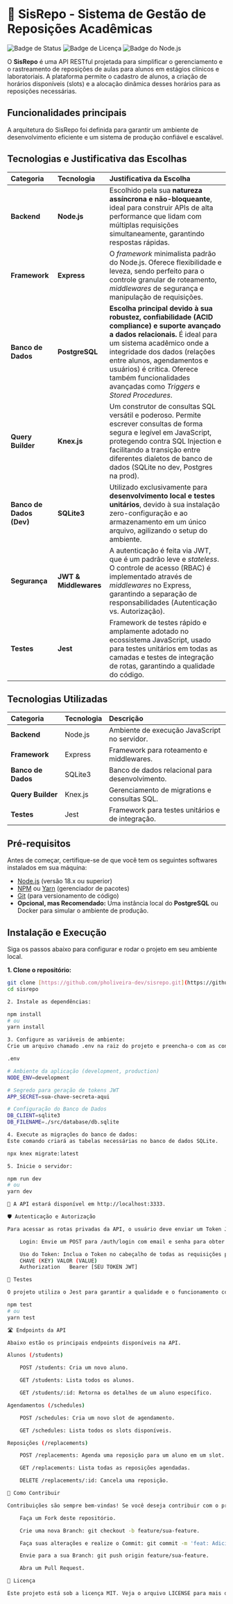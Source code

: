 # 🏥 SisRepo - Sistema de Gestão de Reposições Acadêmicas

![Badge de Status](https://img.shields.io/badge/status-em%20desenvolvimento-yellow)
![Badge de Licença](https://img.shields.io/badge/license-MIT-blue)
![Badge do Node.js](https://img.shields.io/badge/Node.js-18.x-green)

O **SisRepo** é uma API RESTful projetada para simplificar o gerenciamento e o rastreamento de reposições de aulas para alunos em estágios clínicos e laboratoriais. A plataforma permite o cadastro de alunos, a criação de horários disponíveis (slots) e a alocação dinâmica desses horários para as reposições necessárias.

## Funcionalidades principais

A arquitetura do SisRepo foi definida para garantir um ambiente de desenvolvimento eficiente e um sistema de produção confiável e escalável.

## Tecnologias e Justificativa das Escolhas

| Categoria | Tecnologia | Justificativa da Escolha |
| :--- | :--- | :--- |
| **Backend** | **Node.js** | Escolhido pela sua **natureza assíncrona e não-bloqueante**, ideal para construir APIs de alta performance que lidam com múltiplas requisições simultaneamente, garantindo respostas rápidas. |
| **Framework** | **Express** | O *framework* minimalista padrão do Node.js. Oferece flexibilidade e leveza, sendo perfeito para o controle granular de roteamento, *middlewares* de segurança e manipulação de requisições. |
| **Banco de Dados** | **PostgreSQL** | **Escolha principal devido à sua robustez, confiabilidade (ACID compliance) e suporte avançado a dados relacionais.** É ideal para um sistema acadêmico onde a integridade dos dados (relações entre alunos, agendamentos e usuários) é crítica. Oferece também funcionalidades avançadas como *Triggers* e *Stored Procedures*. |
| **Query Builder** | **Knex.js** | Um construtor de consultas SQL versátil e poderoso. Permite escrever consultas de forma segura e legível em JavaScript, protegendo contra SQL Injection e facilitando a transição entre diferentes dialetos de banco de dados (SQLite no dev, Postgres na prod). |
| **Banco de Dados (Dev)** | **SQLite3** | Utilizado exclusivamente para **desenvolvimento local e testes unitários**, devido à sua instalação zero-configuração e ao armazenamento em um único arquivo, agilizando o setup do ambiente. |
| **Segurança** | **JWT & Middlewares** | A autenticação é feita via JWT, que é um padrão leve e *stateless*. O controle de acesso (RBAC) é implementado através de *middlewares* no Express, garantindo a separação de responsabilidades (Autenticação vs. Autorização). |
| **Testes** | **Jest** | Framework de testes rápido e amplamente adotado no ecossistema JavaScript, usado para testes unitários em todas as camadas e testes de integração de rotas, garantindo a qualidade do código. |



## Tecnologias Utilizadas

| Categoria         | Tecnologia    | Descrição                                         |
| :---------------- | :------------ | :------------------------------------------------ |
| **Backend** | Node.js       | Ambiente de execução JavaScript no servidor.      |
| **Framework** | Express       | Framework para roteamento e middlewares.          |
| **Banco de Dados**| SQLite3       | Banco de dados relacional para desenvolvimento.   |
| **Query Builder** | Knex.js       | Gerenciamento de migrations e consultas SQL.      |
| **Testes** | Jest          | Framework para testes unitários e de integração.  |

## Pré-requisitos

Antes de começar, certifique-se de que você tem os seguintes softwares instalados em sua máquina:

- [Node.js](https://nodejs.org/en/) (versão 18.x ou superior)
- [NPM](https://www.npmjs.com/) ou [Yarn](https://yarnpkg.com/) (gerenciador de pacotes)
- [Git](https://git-scm.com/) (para versionamento de código)
- **Opcional, mas Recomendado:** Uma instância local do **PostgreSQL** ou Docker para simular o ambiente de produção.

## Instalação e Execução

Siga os passos abaixo para configurar e rodar o projeto em seu ambiente local.

**1. Clone o repositório:**
```bash
git clone [https://github.com/pholiveira-dev/sisrepo.git](https://github.com/pholiveira-dev/sisrepo.git)
cd sisrepo

2. Instale as dependências:

npm install
# ou
yarn install

3. Configure as variáveis de ambiente:
Crie um arquivo chamado .env na raiz do projeto e preencha-o com as configurações necessárias. Você pode usar o arquivo .env.example como base.

.env

# Ambiente da aplicação (development, production)
NODE_ENV=development

# Segredo para geração de tokens JWT
APP_SECRET=sua-chave-secreta-aqui

# Configuração do Banco de Dados
DB_CLIENT=sqlite3
DB_FILENAME=./src/database/db.sqlite

4. Execute as migrações do banco de dados:
Este comando criará as tabelas necessárias no banco de dados SQLite.

npx knex migrate:latest

5. Inicie o servidor:

npm run dev
# ou
yarn dev

🎉 A API estará disponível em http://localhost:3333.

🛡️ Autenticação e Autorização

Para acessar as rotas privadas da API, o usuário deve enviar um Token JWT válido no cabeçalho da requisição.

    Login: Envie um POST para /auth/login com email e senha para obter o Token.

    Uso do Token: Inclua o Token no cabeçalho de todas as requisições privadas no formato:
    CHAVE (KEY)	VALOR (VALUE)
    Authorization	Bearer [SEU TOKEN JWT]

🧪 Testes

O projeto utiliza o Jest para garantir a qualidade e o funcionamento correto das funcionalidades. Para executar a suíte de testes, use o comando:

npm test
# ou
yarn test

🛣️ Endpoints da API

Abaixo estão os principais endpoints disponíveis na API.

Alunos (/students)

    POST /students: Cria um novo aluno.

    GET /students: Lista todos os alunos.

    GET /students/:id: Retorna os detalhes de um aluno específico.

Agendamentos (/schedules)

    POST /schedules: Cria um novo slot de agendamento.

    GET /schedules: Lista todos os slots disponíveis.

Reposições (/replacements)

    POST /replacements: Agenda uma reposição para um aluno em um slot.

    GET /replacements: Lista todas as reposições agendadas.

    DELETE /replacements/:id: Cancela uma reposição.

🤝 Como Contribuir

Contribuições são sempre bem-vindas! Se você deseja contribuir com o projeto, siga os passos abaixo:

    Faça um Fork deste repositório.

    Crie uma nova Branch: git checkout -b feature/sua-feature.

    Faça suas alterações e realize o Commit: git commit -m 'feat: Adiciona nova funcionalidade'.

    Envie para a sua Branch: git push origin feature/sua-feature.

    Abra um Pull Request.

📄 Licença

Este projeto está sob a licença MIT. Veja o arquivo LICENSE para mais detalhes.
